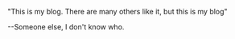 "This is my blog. There are many others like it, but this is my blog"

--Someone else, I don't know who.
